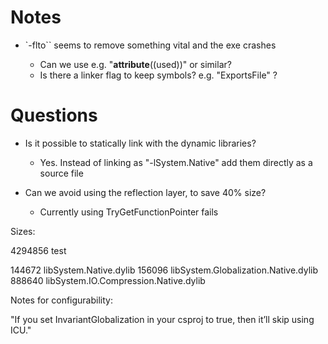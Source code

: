 
# Notes

* `-flto`` seems to remove something vital and the exe crashes

    - Can we use e.g. "__attribute__((used))" or similar?
    - Is there a linker flag to keep symbols? e.g. "ExportsFile" ?

# Questions

* Is it possible to statically link with the dynamic libraries?

    - Yes. Instead of linking as "-lSystem.Native" add them directly as a source file

* Can we avoid using the reflection layer, to save 40% size?

    - Currently using TryGetFunctionPointer fails

Sizes:

4294856 test

144672 libSystem.Native.dylib
156096 libSystem.Globalization.Native.dylib
888640 libSystem.IO.Compression.Native.dylib



Notes for configurability:

"If you set InvariantGlobalization in your csproj to true, then it’ll skip using ICU."

